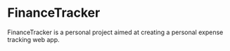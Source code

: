 # FinanceTracker

FinanceTracker is a personal project aimed at creating a personal expense tracking web app.